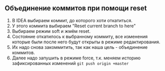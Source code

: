 ## Объединение коммитов при помощи reset
1. В IDEA выбираем коммит, до которого хоти откатиться.
2. У этого коммита выбираем "Reset current branch to here"
3. Выбираем режим soft и жмём reset.
4. Состояние откатилось к выбранному коммиту, все изменения которые были после него будут открыты в режиме редактирования.
5. Их надо снова закоммитить, так как наша цель - объединение коммитов.
6. Далее надо запушить в режиме force, т.к. меняем историю зафиксированных изменений
`git push origin +master`